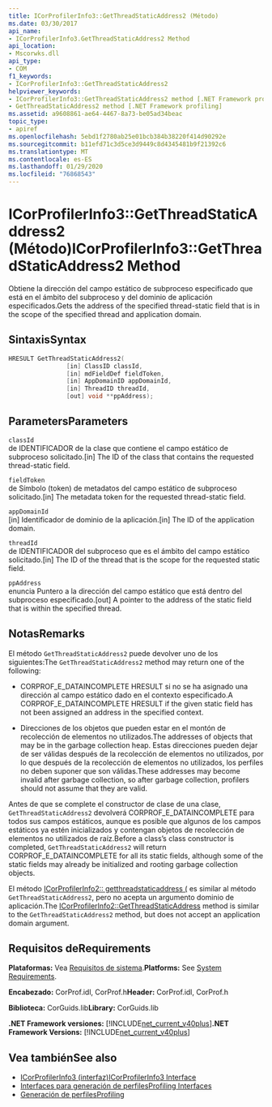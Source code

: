 ```yaml
---
title: ICorProfilerInfo3::GetThreadStaticAddress2 (Método)
ms.date: 03/30/2017
api_name:
- ICorProfilerInfo3.GetThreadStaticAddress2 Method
api_location:
- Mscorwks.dll
api_type:
- COM
f1_keywords:
- ICorProfilerInfo3::GetThreadStaticAddress2
helpviewer_keywords:
- ICorProfilerInfo3::GetThreadStaticAddress2 method [.NET Framework profiling]
- GetThreadStaticAddress2 method [.NET Framework profiling]
ms.assetid: a9608861-ae64-4467-8a73-be05ad34beac
topic_type:
- apiref
ms.openlocfilehash: 5ebd1f2780ab25e01bcb384b38220f414d90292e
ms.sourcegitcommit: b11efd71c3d5ce3d9449c8d4345481b9f21392c6
ms.translationtype: MT
ms.contentlocale: es-ES
ms.lasthandoff: 01/29/2020
ms.locfileid: "76868543"
---
```

# <a name="icorprofilerinfo3getthreadstaticaddress2-method"></a><span data-ttu-id="57f02-102">ICorProfilerInfo3::GetThreadStaticAddress2 (Método)</span><span class="sxs-lookup"><span data-stu-id="57f02-102">ICorProfilerInfo3::GetThreadStaticAddress2 Method</span></span>
<span data-ttu-id="57f02-103">Obtiene la dirección del campo estático de subproceso especificado que está en el ámbito del subproceso y del dominio de aplicación especificados.</span><span class="sxs-lookup"><span data-stu-id="57f02-103">Gets the address of the specified thread-static field that is in the scope of the specified thread and application domain.</span></span>  
  
## <a name="syntax"></a><span data-ttu-id="57f02-104">Sintaxis</span><span class="sxs-lookup"><span data-stu-id="57f02-104">Syntax</span></span>  
  
```cpp  
HRESULT GetThreadStaticAddress2(  
                [in] ClassID classId,  
                [in] mdFieldDef fieldToken,  
                [in] AppDomainID appDomainId,  
                [in] ThreadID threadId,  
                [out] void **ppAddress);  
```  
  
## <a name="parameters"></a><span data-ttu-id="57f02-105">Parameters</span><span class="sxs-lookup"><span data-stu-id="57f02-105">Parameters</span></span>  
 `classId`  
 <span data-ttu-id="57f02-106">de IDENTIFICADOR de la clase que contiene el campo estático de subproceso solicitado.</span><span class="sxs-lookup"><span data-stu-id="57f02-106">[in] The ID of the class that contains the requested thread-static field.</span></span>  
  
 `fieldToken`  
 <span data-ttu-id="57f02-107">de Símbolo (token) de metadatos del campo estático de subproceso solicitado.</span><span class="sxs-lookup"><span data-stu-id="57f02-107">[in] The metadata token for the requested thread-static field.</span></span>  
  
 `appDomainId`  
 <span data-ttu-id="57f02-108">[in] Identificador de dominio de la aplicación.</span><span class="sxs-lookup"><span data-stu-id="57f02-108">[in] The ID of the application domain.</span></span>  
  
 `threadId`  
 <span data-ttu-id="57f02-109">de IDENTIFICADOR del subproceso que es el ámbito del campo estático solicitado.</span><span class="sxs-lookup"><span data-stu-id="57f02-109">[in] The ID of the thread that is the scope for the requested static field.</span></span>  
  
 `ppAddress`  
 <span data-ttu-id="57f02-110">enuncia Puntero a la dirección del campo estático que está dentro del subproceso especificado.</span><span class="sxs-lookup"><span data-stu-id="57f02-110">[out] A pointer to the address of the static field that is within the specified thread.</span></span>  
  
## <a name="remarks"></a><span data-ttu-id="57f02-111">Notas</span><span class="sxs-lookup"><span data-stu-id="57f02-111">Remarks</span></span>  
 <span data-ttu-id="57f02-112">El método `GetThreadStaticAddress2` puede devolver uno de los siguientes:</span><span class="sxs-lookup"><span data-stu-id="57f02-112">The `GetThreadStaticAddress2` method may return one of the following:</span></span>  
  
- <span data-ttu-id="57f02-113">CORPROF_E_DATAINCOMPLETE HRESULT si no se ha asignado una dirección al campo estático dado en el contexto especificado.</span><span class="sxs-lookup"><span data-stu-id="57f02-113">A CORPROF_E_DATAINCOMPLETE HRESULT if the given static field has not been assigned an address in the specified context.</span></span>  
  
- <span data-ttu-id="57f02-114">Direcciones de los objetos que pueden estar en el montón de recolección de elementos no utilizados.</span><span class="sxs-lookup"><span data-stu-id="57f02-114">The addresses of objects that may be in the garbage collection heap.</span></span> <span data-ttu-id="57f02-115">Estas direcciones pueden dejar de ser válidas después de la recolección de elementos no utilizados, por lo que después de la recolección de elementos no utilizados, los perfiles no deben suponer que son válidas.</span><span class="sxs-lookup"><span data-stu-id="57f02-115">These addresses may become invalid after garbage collection, so after garbage collection, profilers should not assume that they are valid.</span></span>  
  
 <span data-ttu-id="57f02-116">Antes de que se complete el constructor de clase de una clase, `GetThreadStaticAddress2` devolverá CORPROF_E_DATAINCOMPLETE para todos sus campos estáticos, aunque es posible que algunos de los campos estáticos ya estén inicializados y contengan objetos de recolección de elementos no utilizados de raíz.</span><span class="sxs-lookup"><span data-stu-id="57f02-116">Before a class’s class constructor is completed, `GetThreadStaticAddress2` will return CORPROF_E_DATAINCOMPLETE for all its static fields, although some of the static fields may already be initialized and rooting garbage collection objects.</span></span>  
  
 <span data-ttu-id="57f02-117">El método [ICorProfilerInfo2:: getthreadstaticaddress (](icorprofilerinfo2-getthreadstaticaddress-method.md) es similar al método `GetThreadStaticAddress2`, pero no acepta un argumento dominio de aplicación.</span><span class="sxs-lookup"><span data-stu-id="57f02-117">The [ICorProfilerInfo2::GetThreadStaticAddress](icorprofilerinfo2-getthreadstaticaddress-method.md) method is similar to the `GetThreadStaticAddress2` method, but does not accept an application domain argument.</span></span>  
  
## <a name="requirements"></a><span data-ttu-id="57f02-118">Requisitos de</span><span class="sxs-lookup"><span data-stu-id="57f02-118">Requirements</span></span>  
 <span data-ttu-id="57f02-119">**Plataformas:** Vea [Requisitos de sistema](../../../../docs/framework/get-started/system-requirements.md).</span><span class="sxs-lookup"><span data-stu-id="57f02-119">**Platforms:** See [System Requirements](../../../../docs/framework/get-started/system-requirements.md).</span></span>  
  
 <span data-ttu-id="57f02-120">**Encabezado:** CorProf.idl, CorProf.h</span><span class="sxs-lookup"><span data-stu-id="57f02-120">**Header:** CorProf.idl, CorProf.h</span></span>  
  
 <span data-ttu-id="57f02-121">**Biblioteca:** CorGuids.lib</span><span class="sxs-lookup"><span data-stu-id="57f02-121">**Library:** CorGuids.lib</span></span>  
  
 <span data-ttu-id="57f02-122">**.NET Framework versiones:** [!INCLUDE[net_current_v40plus](../../../../includes/net-current-v40plus-md.md)]</span><span class="sxs-lookup"><span data-stu-id="57f02-122">**.NET Framework Versions:** [!INCLUDE[net_current_v40plus](../../../../includes/net-current-v40plus-md.md)]</span></span>  
  
## <a name="see-also"></a><span data-ttu-id="57f02-123">Vea también</span><span class="sxs-lookup"><span data-stu-id="57f02-123">See also</span></span>

- [<span data-ttu-id="57f02-124">ICorProfilerInfo3 (interfaz)</span><span class="sxs-lookup"><span data-stu-id="57f02-124">ICorProfilerInfo3 Interface</span></span>](icorprofilerinfo3-interface.md)
- [<span data-ttu-id="57f02-125">Interfaces para generación de perfiles</span><span class="sxs-lookup"><span data-stu-id="57f02-125">Profiling Interfaces</span></span>](profiling-interfaces.md)
- [<span data-ttu-id="57f02-126">Generación de perfiles</span><span class="sxs-lookup"><span data-stu-id="57f02-126">Profiling</span></span>](index.md)
